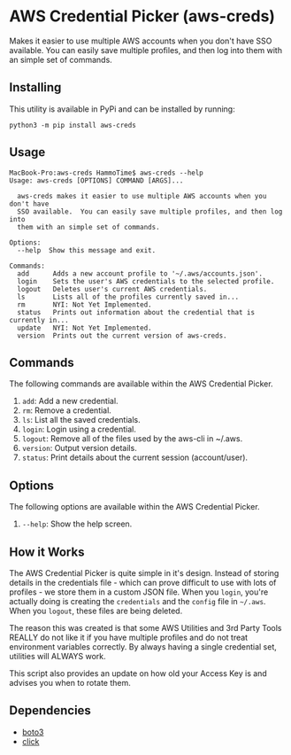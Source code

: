# AWS Credential Picker (aws-creds)
Makes it easier to use multiple AWS accounts when you don't have SSO available. You can easily save multiple profiles, and then log into them with an simple set of commands.

## Installing

This utility is available in PyPi and can be installed by running:
```
python3 -m pip install aws-creds
```

## Usage

```
MacBook-Pro:aws-creds HammoTime$ aws-creds --help
Usage: aws-creds [OPTIONS] COMMAND [ARGS]...

  aws-creds makes it easier to use multiple AWS accounts when you don't have
  SSO available.  You can easily save multiple profiles, and then log into
  them with an simple set of commands.

Options:
  --help  Show this message and exit.

Commands:
  add      Adds a new account profile to '~/.aws/accounts.json'.
  login    Sets the user's AWS credentials to the selected profile.
  logout   Deletes user's current AWS credentials.
  ls       Lists all of the profiles currently saved in...
  rm       NYI: Not Yet Implemented.
  status   Prints out information about the credential that is currently in...
  update   NYI: Not Yet Implemented.
  version  Prints out the current version of aws-creds.
```

## Commands

The following commands are available within the AWS Credential Picker.

1. ```add```: Add a new credential.
2. ```rm```: Remove a credential.
3. ```ls```: List all the saved credentials.
4. ```login```: Login using a credential.
5. ```logout```: Remove all of the files used by the aws-cli in ~/.aws.
6. ```version```: Output version details.
7. ```status```: Print details about the current session (account/user).

## Options

The following options are available within the AWS Credential Picker.

1. ```--help```: Show the help screen.

## How it Works
The AWS Credential Picker is quite simple in it's design. Instead of storing details in the credentials file - which can prove difficult to use with lots of profiles - we store them in a custom JSON file. When you ```login```, you're actually doing is creating the ```credentials``` and the ```config``` file in ```~/.aws```. When you ```logout```, these files are being deleted.

The reason this was created is that some AWS Utilities and 3rd Party Tools REALLY do not like it if you have multiple profiles and do not treat environment variables correctly. By always having a single credential set, utilities will ALWAYS work.

This script also provides an update on how old your Access Key is and advises you when to rotate them.

## Dependencies

- [boto3](https://pypi.org/project/boto3/)
- [click](https://pypi.org/project/click/)